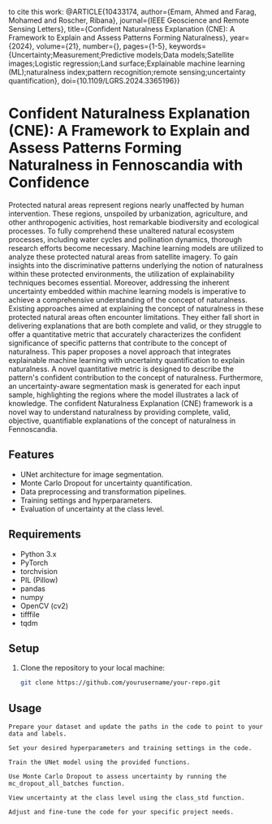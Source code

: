 to cite this work:
@ARTICLE{10433174,
  author={Emam, Ahmed and Farag, Mohamed and Roscher, Ribana},
  journal={IEEE Geoscience and Remote Sensing Letters}, 
  title={Confident Naturalness Explanation (CNE): A Framework to Explain and Assess Patterns Forming Naturalness}, 
  year={2024},
  volume={21},
  number={},
  pages={1-5},
  keywords={Uncertainty;Measurement;Predictive models;Data models;Satellite images;Logistic regression;Land surface;Explainable machine learning (ML);naturalness index;pattern recognition;remote sensing;uncertainty quantification},
  doi={10.1109/LGRS.2024.3365196}}



# Confident Naturalness Explanation (CNE): A Framework to Explain and Assess Patterns Forming Naturalness in Fennoscandia with Confidence 
Protected natural areas represent regions nearly unaffected by human intervention. These regions, unspoiled by urbanization, agriculture, and other anthropogenic activities, host remarkable biodiversity and ecological processes. To fully comprehend these unaltered natural ecosystem processes, including water cycles and pollination dynamics, thorough research efforts become necessary. Machine learning models are utilized to analyze these protected natural areas from satellite imagery. To gain insights into the discriminative patterns underlying the notion of naturalness within these protected environments, the utilization of explainability techniques becomes essential. Moreover, addressing the inherent uncertainty embedded within machine learning models is imperative to achieve a comprehensive understanding of the concept of naturalness.
 Existing approaches aimed at explaining the concept of naturalness in these protected natural areas often encounter limitations. They either fall short in delivering explanations that are both complete and valid, or they struggle to offer a quantitative metric that accurately characterizes the confident significance of specific patterns that contribute to the concept of naturalness.
This paper proposes a novel approach that integrates explainable machine learning with uncertainty quantification to explain naturalness. A novel quantitative metric is designed to describe the pattern's confident contribution to the concept of naturalness. Furthermore, an uncertainty-aware segmentation mask is generated for each input sample, highlighting the regions where the model illustrates a lack of knowledge. The confident Naturalness Explanation (CNE) framework is a novel way to understand naturalness by providing complete, valid, objective, quantifiable explanations of the concept of naturalness in Fennoscandia.

## Features

- UNet architecture for image segmentation.
- Monte Carlo Dropout for uncertainty quantification.
- Data preprocessing and transformation pipelines.
- Training settings and hyperparameters.
- Evaluation of uncertainty at the class level.

## Requirements

- Python 3.x
- PyTorch
- torchvision
- PIL (Pillow)
- pandas
- numpy
- OpenCV (cv2)
- tifffile
- tqdm

## Setup

1. Clone the repository to your local machine:

   ```bash
   git clone https://github.com/yourusername/your-repo.git
## Usage

    Prepare your dataset and update the paths in the code to point to your data and labels.

    Set your desired hyperparameters and training settings in the code.

    Train the UNet model using the provided functions.

    Use Monte Carlo Dropout to assess uncertainty by running the mc_dropout_all_batches function.

    View uncertainty at the class level using the class_std function.

    Adjust and fine-tune the code for your specific project needs.
